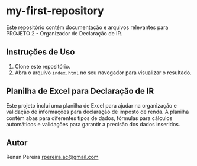 # my-first-repository

Este repositório contém documentação e arquivos relevantes para PROJETO 2 - Organizador de Declaração de IR.

## Instruções de Uso

1. Clone este repositório.
2. Abra o arquivo `index.html` no seu navegador para visualizar o resultado.

## Planilha de Excel para Declaração de IR

Este projeto inclui uma planilha de Excel para ajudar na organização e validação de informações para declaração de imposto de renda. A planilha contém abas para diferentes tipos de dados, fórmulas para cálculos automáticos e validações para garantir a precisão dos dados inseridos.


## Autor

Renan Pereira <rpereira.ac@gmail.com>
